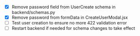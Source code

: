 - [x] Remove password field from UserCreate schema in backend/schemas.py
- [x] Remove password from formData in CreateUserModal.jsx
- [ ] Test user creation to ensure no more 422 validation error
- [ ] Restart backend if needed for schema changes to take effect
